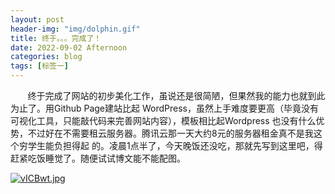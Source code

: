 ```yaml
---
layout: post
header-img: "img/dolphin.gif" 
title: 终于。。。完成了！
date: 2022-09-02 Afternoon
categories: blog
tags: [标签一]
---
```


&nbsp;&nbsp;&nbsp;&nbsp;&nbsp;&nbsp;
    终于完成了网站的初步美化工作，虽说还是很简陋，但果然我的能力也就到此为止了。用Github Page建站比起
WordPress，虽然上手难度要更高（毕竟没有可视化工具，只能敲代码来完善网站内容），模板相比起Wordpress
也没有什么优势，不过好在不需要租云服务器。腾讯云那一天大约8元的服务器租金真不是我这个穷学生能负担得起
的。凌晨1点半了，今天晚饭还没吃，那就先写到这里吧，得赶紧吃饭睡觉了。随便试试博文能不能配图。

<a href="https://imgse.com/i/vICBwt"><img src="https://s1.ax1x.com/2022/09/02/vICBwt.jpg" alt="vICBwt.jpg" border="0" /></a>

